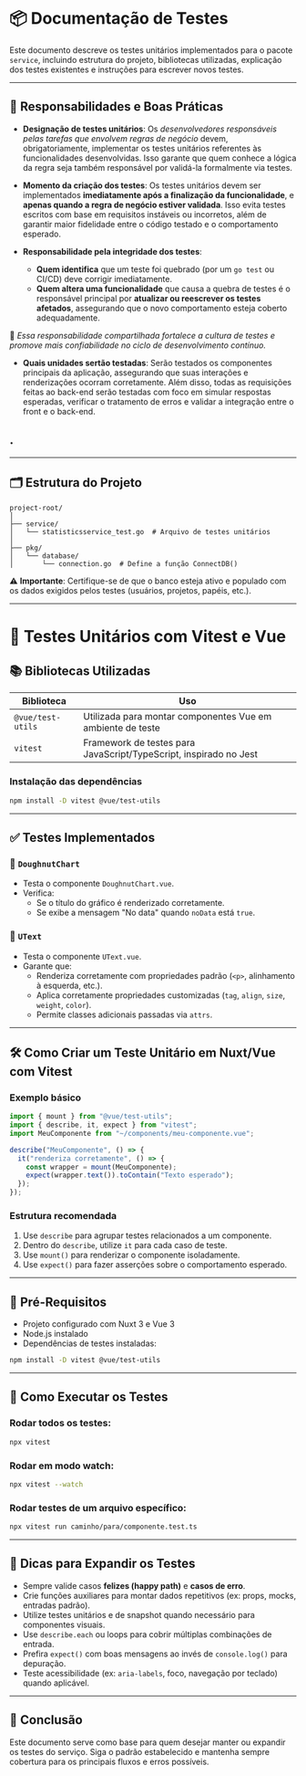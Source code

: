 
# 📦 Documentação de Testes

Este documento descreve os testes unitários implementados para o pacote `service`, incluindo estrutura do projeto, bibliotecas utilizadas, explicação dos testes existentes e instruções para escrever novos testes.

---

## 👥 Responsabilidades e Boas Práticas

- **Designação de testes unitários**: Os *desenvolvedores responsáveis pelas tarefas que envolvem regras de negócio* devem, obrigatoriamente, implementar os testes unitários referentes às funcionalidades desenvolvidas. Isso garante que quem conhece a lógica da regra seja também responsável por validá-la formalmente via testes.

- **Momento da criação dos testes**: Os testes unitários devem ser implementados **imediatamente após a finalização da funcionalidade**, e **apenas quando a regra de negócio estiver validada**. Isso evita testes escritos com base em requisitos instáveis ou incorretos, além de garantir maior fidelidade entre o código testado e o comportamento esperado.

- **Responsabilidade pela integridade dos testes**:
  - **Quem identifica** que um teste foi quebrado (por um `go test` ou CI/CD) deve corrigir imediatamente.
  - **Quem altera uma funcionalidade** que causa a quebra de testes é o responsável principal por **atualizar ou reescrever os testes afetados**, assegurando que o novo comportamento esteja coberto adequadamente.

🔁 *Essa responsabilidade compartilhada fortalece a cultura de testes e promove mais confiabilidade no ciclo de desenvolvimento contínuo.*

- **Quais unidades sertão testadas**: Serão testados os componentes principais da aplicação, assegurando que suas interações e renderizações ocorram corretamente. Além disso, todas as requisições feitas ao back-end serão testadas com foco em simular respostas esperadas, verificar o tratamento de erros e validar a integração entre o front e o back-end.

.
- 
---

## 🗂 Estrutura do Projeto

```
project-root/
│
├── service/
│   └── statisticsservice_test.go  # Arquivo de testes unitários
│
├── pkg/
│   └── database/
│       └── connection.go  # Define a função ConnectDB()
```

⚠️ **Importante**: Certifique-se de que o banco esteja ativo e populado com os dados exigidos pelos testes (usuários, projetos, papéis, etc.).

---

# 🧪 Testes Unitários com Vitest e Vue

## 📚 Bibliotecas Utilizadas

| Biblioteca              | Uso                                                                 |
|-------------------------|----------------------------------------------------------------------|
| `@vue/test-utils`       | Utilizada para montar componentes Vue em ambiente de teste          |
| `vitest`                | Framework de testes para JavaScript/TypeScript, inspirado no Jest   |

### Instalação das dependências

```bash
npm install -D vitest @vue/test-utils
```

---

## ✅ Testes Implementados

### 🔹 `DoughnutChart`
- Testa o componente `DoughnutChart.vue`.
- Verifica:
  - Se o título do gráfico é renderizado corretamente.
  - Se exibe a mensagem "No data" quando `noData` está `true`.

### 🔹 `UText`
- Testa o componente `UText.vue`.
- Garante que:
  - Renderiza corretamente com propriedades padrão (`<p>`, alinhamento à esquerda, etc.).
  - Aplica corretamente propriedades customizadas (`tag`, `align`, `size`, `weight`, `color`).
  - Permite classes adicionais passadas via `attrs`.

---

## 🛠 Como Criar um Teste Unitário em Nuxt/Vue com Vitest

### Exemplo básico

```ts
import { mount } from "@vue/test-utils";
import { describe, it, expect } from "vitest";
import MeuComponente from "~/components/meu-componente.vue";

describe("MeuComponente", () => {
  it("renderiza corretamente", () => {
    const wrapper = mount(MeuComponente);
    expect(wrapper.text()).toContain("Texto esperado");
  });
});
```

### Estrutura recomendada
1. Use `describe` para agrupar testes relacionados a um componente.
2. Dentro do `describe`, utilize `it` para cada caso de teste.
3. Use `mount()` para renderizar o componente isoladamente.
4. Use `expect()` para fazer asserções sobre o comportamento esperado.

---

## 🔧 Pré-Requisitos

- Projeto configurado com Nuxt 3 e Vue 3
- Node.js instalado
- Dependências de testes instaladas:

```bash
npm install -D vitest @vue/test-utils
```

---

## 🚀 Como Executar os Testes

### Rodar todos os testes:
```bash
npx vitest
```

### Rodar em modo watch:
```bash
npx vitest --watch
```

### Rodar testes de um arquivo específico:
```bash
npx vitest run caminho/para/componente.test.ts
```

---

## 🧪 Dicas para Expandir os Testes

- Sempre valide casos **felizes (happy path)** e **casos de erro**.
- Crie funções auxiliares para montar dados repetitivos (ex: props, mocks, entradas padrão).
- Utilize testes unitários e de snapshot quando necessário para componentes visuais.
- Use `describe.each` ou loops para cobrir múltiplas combinações de entrada.
- Prefira `expect()` com boas mensagens ao invés de `console.log()` para depuração.
- Teste acessibilidade (ex: `aria-labels`, foco, navegação por teclado) quando aplicável.

---

## 📌 Conclusão

Este documento serve como base para quem desejar manter ou expandir os testes do serviço. Siga o padrão estabelecido e mantenha sempre cobertura para os principais fluxos e erros possíveis.
